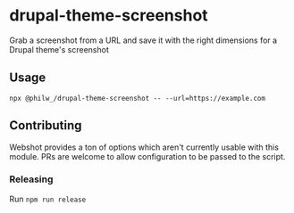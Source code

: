 # drupal-theme-screenshot

Grab a screenshot from a URL and save it with the right dimensions for a Drupal theme's screenshot

## Usage

`npx @philw_/drupal-theme-screenshot -- --url=https://example.com`

## Contributing

Webshot provides a ton of options which aren't currently usable with this module. PRs are welcome to allow configuration to be passed to the script.

### Releasing

Run `npm run release`
